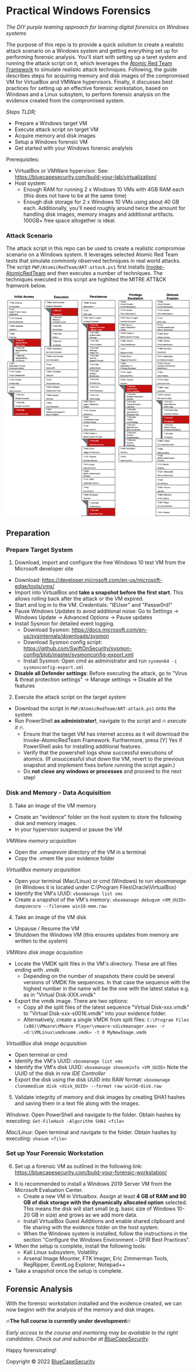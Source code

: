 # Practical Windows Forensics

*The DIY purple teaming approach for learning digital forensics on Windows systems*

The purpose of this repo is to provide a quick solution to create a realistic attack scenario on a Windows system and getting everything set up for performing forensic analysis. You'll start with setting up a taret system and running the attack script on it, which leverages the [Atomic Red Team Framework](https://github.com/redcanaryco/atomic-red-team) to simulate realistic attack techniques. Following, the guide describes steps for acquiring memory and disk images of the compromised VM for VirtualBox and VMWare hypervisors. Finally, it discusses best practices for setting up an effective forensic workstation, based on Windows and a Linux subsytem, to perform forensic analysis on the evidence created from the compromised system.

*Steps TLDR;*
* Prepare a Windows target VM
* Execute attack script on target VM
* Acquire memory and disk images 
* Setup a Windows forensic VM
* Get started with your Windows forensic analylsis

Prerequisites:
  * VirtualBox or VMWare hypervisor. See: https://bluecapesecurity.com/build-your-lab/virtualization/
  * Host system: 
      * Enough RAM for running 2 x Windows 10 VMs with 4GB RAM each (this does not have to be at the same time)
      * Enough disk storage for 2 x Windows 10 VMs using about 40 GB each. Additionally, you'll need roughly around twice the amount for handling disk images, memory images and additional artifacts. 100GB+ free space altogether is ideal. 

### Attack Scenario
The attack script in this repo can be used to create a realistic compromise scenario on a Windows system. It leverages selected Atomic Red Team tests that simulate commonly observed techniques in real world attacks. The script `PWF/AtomicRedTeam/ART-attack.ps1` first installs [Invoke-AtomicRedTeam](https://github.com/redcanaryco/invoke-atomicredteam) and then executes a number of techniques. The techniques executed in this script are highlited the MITRE ATT&CK framwork below.

![Attack Script](AtomicRedTeam/PWF_Analysis-MITRE.png)
## Preparation
### Prepare Target System
1) Download, import and configure the free Windows 10 test VM from the Microsoft developer site
  * Download: https://developer.microsoft.com/en-us/microsoft-edge/tools/vms/
  * Import into VirtualBox and **take a snapshot before the first start**. This allows rolling back after the attack or the VM expired.
  * Start and log in to the VM. Credentials: "IEUser" and "Passw0rd!"
  * Pause Windows Updates to avoid additional noise: Go to Settings -> Windows Update -> Advanced Options -> Pause updates
  * Install Sysmon for detailed event logging.
      * Download Sysmon: https://docs.microsoft.com/en-us/sysinternals/downloads/sysmon
      * Download Sysmon config script: https://github.com/SwiftOnSecurity/sysmon-config/blob/master/sysmonconfig-export.xml
      * Install Sysmon: Open cmd as administrator and run `sysmon64 -i sysmonconfig-export.xml`
  * **Disable all Defender settings**: Before executing the attack, go to "Virus & threat protection settings" -> Manage settings -> Disable all the features

2) Execute the attack script on the target system
* Download the script in `PWF/AtomicRedTeam/ART-attack.ps1` onto the system
* Run PowerShell **as administrator!**, navigate to the script and :fire: *execute it* :fire:. 
    * Ensure that the target VM has internet access as it will download the Invoke-AtomicRedTeam Framework. Furthermore, press [Y] Yes if PowerShell asks for installing additional features.
    * Verify that the powershell logs show successful executions of atomics. (If unsuccessful shut down the VM, revert to the previous snapshot and implement fixes before running the script again.)
    * Do **not close any windows or processes** and proceed to the next step!

### Disk and Memory - Data Acquisition 
3) Take an image of the VM memory
* Create an "evidence" folder on the host system to store the following disk and memory images.
* In your hypervisor suspend or pause the VM

*VMWare memory acquisition*
  - Open the *.vmwarevm* directory of the VM in a terminal
  - Copy the .vmem file your evidence folder

*VirtualBox memory acquisition*
* Open your terminal (Mac/Linux) or cmd (Windows) to run *vboxmanage* (in Windows it is located under C:\Program Files\Oracle\VirtualBox)
* Identify the VM's UUID: `vboxmanage list vms`
* Create a snapshot of the VM's memory: `vboxmanage debugvm <VM_UUID> dumpvmcore --filename win10-mem.raw`
  
4) Take an image of the VM disk
* Unpause / Resume the VM
* Shutdown the Windows VM (this ensures updates from memory are written to the  system)

*VMWare disk image acquisition* 
* Locate the VMDK split files in the VM's directory. These are all files ending with *.vmdk*.
    * Depending on the number of snapshots there could be several versions of VMDK file sequences. In that case the sequence with the highest number in the name will be the one with the latest status e.g. as in "Virtual Disk-XXX.vmdk"
* Export the vmdk image. There are two options:
    * Copy all the split files of the latest sequence "Virtual Disk-xxx.vmdk" to "Virtual Disk-xxx-s0016.vmdk" into your evidence folder. 
    * Alternatively, create a single VMDK from split files: `C:\Program Files (x86)\VMware\VMware Player\vmware-vdiskmanager.exe» -r «d:\VMLinux\vmdkname.vmdk» -t 0 MyNewImage.vmdk`
  
*VirtualBox disk image acquisition*
* Open terminal or cmd
* Identify the VM's UUID: `vboxmanage list vms`
* Identify the VM's disk UUID: `vboxmanage showvminfo <VM_UUID>` Note the UUID of the disk in row *IDE Controller*
* Export the disk using the disk UUID into RAW format: `vboxmanage clonemedium disk <disk_UUID> --format raw win10-disk.raw`
  
5) Validate integrity of memory and disk images by creating SHA1 hashes and saving them in a text file along with the images.
  
*Windows*: Open PowerShell and navigate to the folder. Obtain hashes by executing: `Get-FileHash -Algorithm SHA1 <file>`
 
*Mac/Linux*: Open terminal and navigate to the folder. Obtain hashes by executing: `shasum <file>`
  
### Set up Your Forensic Workstation
6) Set up a forensic VM as outlined in the following link: https://bluecapesecurity.com/build-your-forensic-workstation/
* It is recommended to install a Windows 2019 Server VM from the Microsoft Evaluation Center.
    * Create a new VM in Virtualbox. Assign at least **4 GB of RAM and 80 GB of disk storage with the dynamically allocated option** selected. This means the disk will start small (e.g. basic size of Windows 10-20 GB in size) and grows as we add more data. 
    * Install VirtualBox Guest Additions and enable shared clipboard and file sharing with the evidence folder on the host system.
    * When the Windows system is installed, follow the instructions in the section "Configure the Windows Environment – DFIR Best Practices".
* When the setup is complete, install the following tools: 
    * Kali Linux subsystem, Volatility
    * Arsenal Image Mounter, FTK Imager, Eric Zimmerman Tools, RegRipper, EventLog Explorer, Notepad++
* Take a snapshot once the setup is complete. 

## Forensic Analysis

With the forensic workstation installed and the evidence created, we can now beginn with the analysis of the memory and disk images. 

:fire:**The full course is currently under development**:fire:

*Early access to the course and mentoring may be available to the right candidates. Check out and subscribe at [BlueCapeSecurity](https://www.bluecapesecurity.com).*

Happy forensicating!

  
Copyright © 2022 [BlueCapeSecurity](https://www.bluecapesecurity.com)
  
